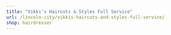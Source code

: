 ```yaml
---
title: "Vikki's Haircuts & Styles Full Service"
url: /lincoln-city/vikkis-haircuts-and-styles-full-service/
shop: hairdresser
---
```

